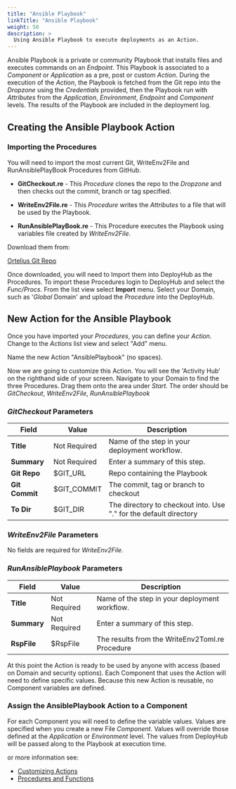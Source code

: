 ```yaml
---
title: "Ansible Playbook"
linkTitle: "Ansible Playbook"
weight: 50
description: >
  Using Ansible Playbook to execute deployments as an Action.
---
```


Ansible Playbook is a private or community Playbook that installs files and executes commands on an _Endpoint_.  This Playbook is associated to a _Component_ or _Application_ as a pre, post or custom _Action_.  During the execution of the _Action_, the Playbook is fetched from the Git repo into the _Dropzone_ using the _Credentials_ provided, then the Playbook run with _Attributes_ from the _Application_, _Environment_, _Endpoint_ and _Component_ levels.  The results of the Playbook are included in the deployment log.

## Creating the Ansible Playbook Action

### Importing the Procedures

 You will need to import the most current Git, WriteEnv2File and RunAnsiblePlayBook Procedures from GitHub.

- **GitCheckout.re** - This _Procedure_ clones the repo to the _Dropzone_ and then checks out the commit, branch or tag specified.

- **WriteEnv2File.re** - This _Procedure_ writes the _Attributes_ to a file that will be used by the Playbook.

- **RunAnsiblePlayBook.re** - This Procedure executes the Playbook using variables file created by _WriteEnv2File_.

Download them from:

[Ortelius Git Repo](https://github.com/ortelius/ortelius/blob/master/procedures/)

Once downloaded, you will need to Import them into DeployHub as the Procedures. To import these Procedures login to DeployHub and select the _Func/Procs_.  From the list view select  **Import** menu. Select your Domain, such as '_Global_ Domain' and upload the _Procedure_ into the DeployHub.

## New Action for the Ansible Playbook

Once you have imported your _Procedures_, you can define your _Action_. Change to the _Actions_ list view and select "Add" menu.  

Name the new Action "AnsiblePlaybook" (no spaces).

Now we are going to customize this Action. You will see the 'Activity Hub' on the righthand side of your screen. Navigate to your Domain to find the three Procedures. Drag them onto the area under _Start._   The order should be _GitCheckout_, _WriteEnv2File_, _RunAnsiblePlaybook_

### _GitCheckout_ Parameters

| **Field** | Value | Description |
| --- | --- | --- |
| **Title** | Not Required | Name of the step in your deployment workflow.  |
| **Summary** | Not Required | Enter a summary of this step. | |
| **Git Repo** | $GIT_URL| Repo containing the Playbook |
| **Git Commit** | $GIT_COMMIT | The commit, tag or branch to checkout |
| **To Dir** | $GIT_DIR | The directory to checkout into.  Use "." for the default directory |

### _WriteEnv2File_ Parameters

No fields are required for _WriteEnv2File_.

### _RunAnsiblePlaybook_ Parameters

| **Field** | Value | Description |
| --- | --- | --- |
| **Title** | Not Required | Name of the step in your deployment workflow.  |
| **Summary** | Not Required | Enter a summary of this step. | |
| **RspFile** | $RspFile | The results from the WriteEnv2Toml.re Procedure |

At this point the Action is ready to be used by anyone with access (based on Domain and security options). Each Component that uses the Action will need to define specific values. Because this new Action is reusable, no Component variables are defined.

### Assign the AnsiblePlaybook Action to a Component

For each Component you will need to define the variable values. Values are specified when you create a new File _Component._ Values will override those defined at the _Application_ or _Environment_ level. The values from DeployHub will be passed along to the Playbook at execution time.

or more information see:

- [Customizing Actions](/userguide/first-steps/2-define-your-actions/)
- [Procedures and Functions](/userguide/customizations/2-define-your-functions-and-procedures/)
